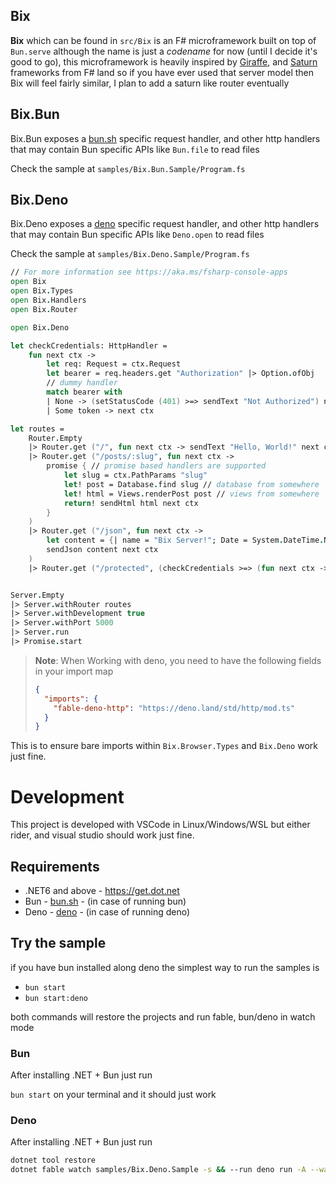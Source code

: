 [bun.sh]: https://bun.sh
[deno]: https://deno.land
[giraffe]: https://giraffe.wiki
[saturn]: https://github.com/SaturnFramework/Saturn
[fable]: https://fable.io

## Bix

**Bix** which can be found in `src/Bix` is an F# microframework built on top of `Bun.serve` although the name is just a _codename_ for now (until I decide it's good to go), this microframework is heavily inspired by [Giraffe], and [Saturn] frameworks from F# land so if you have ever used that server model then Bix will feel fairly similar, I plan to add a saturn like router eventually

## Bix.Bun

Bix.Bun exposes a [bun.sh] specific request handler, and other http handlers that may contain Bun specific APIs like `Bun.file` to read files

Check the sample at `samples/Bix.Bun.Sample/Program.fs`

## Bix.Deno

Bix.Deno exposes a [deno] specific request handler, and other http handlers that may contain Bun specific APIs like `Deno.open` to read files

Check the sample at `samples/Bix.Deno.Sample/Program.fs`

```fsharp
// For more information see https://aka.ms/fsharp-console-apps
open Bix
open Bix.Types
open Bix.Handlers
open Bix.Router

open Bix.Deno

let checkCredentials: HttpHandler =
    fun next ctx ->
        let req: Request = ctx.Request
        let bearer = req.headers.get "Authorization" |> Option.ofObj
        // dummy handler
        match bearer with
        | None -> (setStatusCode (401) >=> sendText "Not Authorized") next ctx
        | Some token -> next ctx

let routes =
    Router.Empty
    |> Router.get ("/", fun next ctx -> sendText "Hello, World!" next ctx)
    |> Router.get ("/posts/:slug", fun next ctx ->
        promise { // promise based handlers are supported
            let slug = ctx.PathParams "slug"
            let! post = Database.find slug // database from somewhere
            let! html = Views.renderPost post // views from somewhere
            return! sendHtml html next ctx
        }
    )
    |> Router.get ("/json", fun next ctx ->
        let content = {| name = "Bix Server!"; Date = System.DateTime.Now |}
        sendJson content next ctx
    )
    |> Router.get ("/protected", (checkCredentials >=> (fun next ctx -> sendText "I'm protected!" next ctx)))


Server.Empty
|> Server.withRouter routes
|> Server.withDevelopment true
|> Server.withPort 5000
|> Server.run
|> Promise.start
```

> **Note**: When Working with deno, you need to have the following fields in your import map
>
> ```json
> {
>   "imports": {
>     "fable-deno-http": "https://deno.land/std/http/mod.ts"
>   }
> }
> ```

This is to ensure bare imports within `Bix.Browser.Types` and `Bix.Deno` work just fine.

# Development

This project is developed with VSCode in Linux/Windows/WSL but either rider, and visual studio should work just fine.

## Requirements

- .NET6 and above - https://get.dot.net
- Bun - [bun.sh] - (in case of running bun)
- Deno - [deno] - (in case of running deno)

## Try the sample

if you have bun installed along deno the simplest way to run the samples is

- `bun start`
- `bun start:deno`

both commands will restore the projects and run fable, bun/deno in watch mode

### Bun

After installing .NET + Bun just run

`bun start` on your terminal and it should just work

### Deno

After installing .NET + Bun just run

```sh
dotnet tool restore
dotnet fable watch samples/Bix.Deno.Sample -s && --run deno run -A --watch=./samples/Bix.Deno.Sample/ ./samples/Bix.Deno.Sample/Program.fs.js`
```
